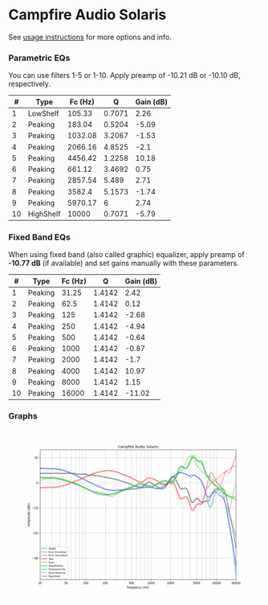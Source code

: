 # Campfire Audio Solaris
See [usage instructions](https://github.com/jaakkopasanen/AutoEq#usage) for more options and info.

### Parametric EQs
You can use filters 1-5 or 1-10. Apply preamp of -10.21 dB or -10.10 dB, respectively.

|   # | Type      |   Fc (Hz) |      Q |   Gain (dB) |
|-----|-----------|-----------|--------|-------------|
|   1 | LowShelf  |    105.33 | 0.7071 |        2.26 |
|   2 | Peaking   |    183.04 | 0.5204 |       -5.09 |
|   3 | Peaking   |   1032.08 | 3.2067 |       -1.53 |
|   4 | Peaking   |   2066.16 | 4.8525 |       -2.1  |
|   5 | Peaking   |   4456.42 | 1.2258 |       10.18 |
|   6 | Peaking   |    661.12 | 3.4692 |        0.75 |
|   7 | Peaking   |   2857.54 | 5.489  |        2.71 |
|   8 | Peaking   |   3582.4  | 5.1573 |       -1.74 |
|   9 | Peaking   |   5970.17 | 6      |        2.74 |
|  10 | HighShelf |  10000    | 0.7071 |       -5.79 |

### Fixed Band EQs
When using fixed band (also called graphic) equalizer, apply preamp of **-10.77 dB** (if available) and set gains manually with these parameters.

|   # | Type    |   Fc (Hz) |      Q |   Gain (dB) |
|-----|---------|-----------|--------|-------------|
|   1 | Peaking |     31.25 | 1.4142 |        2.42 |
|   2 | Peaking |     62.5  | 1.4142 |        0.12 |
|   3 | Peaking |    125    | 1.4142 |       -2.68 |
|   4 | Peaking |    250    | 1.4142 |       -4.94 |
|   5 | Peaking |    500    | 1.4142 |       -0.64 |
|   6 | Peaking |   1000    | 1.4142 |       -0.87 |
|   7 | Peaking |   2000    | 1.4142 |       -1.7  |
|   8 | Peaking |   4000    | 1.4142 |       10.97 |
|   9 | Peaking |   8000    | 1.4142 |        1.15 |
|  10 | Peaking |  16000    | 1.4142 |      -11.02 |

### Graphs
![](./Campfire%20Audio%20Solaris.png)
